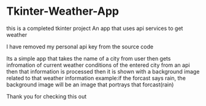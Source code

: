 # Tkinter-Weather-App
this is a completed tkinter project
An app that uses api services to get weather

I have removed my personal api key from the source code

Its a simple app that takes the name of a city from user
then gets infromation of current weather conditions of the entered city from an api 
then that information is processed
then it is shown with a background image related to that weather information
example:if the forcast says rain, the background image will be an image that portrays that forcast(rain)



Thank you for checking this out
